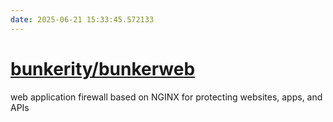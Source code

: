 ```yaml
---
date: 2025-06-21 15:33:45.572133
---
```


# [bunkerity/bunkerweb](https://github.com/bunkerity/bunkerweb)

web application firewall based on NGINX for protecting websites, apps, and APIs
